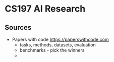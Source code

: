 # CS197 AI Research

## Sources

* Papers with code https://paperswithcode.com
    * tasks, methods, datasets, evaluation
    * benchmarks - pick the winners
    * 
